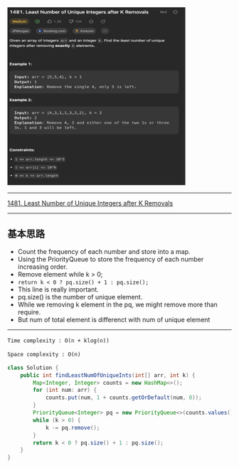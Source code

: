 <img src="2022-12-19-18-58-28.png" width="400" height="400"/>

___
[1481. Least Number of Unique Integers after K Removals](https://leetcode.com/problems/least-number-of-unique-integers-after-k-removals/description/)
___


## 基本思路
* Count the frequency of each number and store into a map.
* Using the PriorityQueue to store the frequency of each number increasing order.
* Remove element while k > 0;
* `return k < 0 ? pq.size() + 1 : pq.size();`
* This line is really important.
* pq.size() is the number of unique element.
* While we removing k element in the pq, we might remove more than require.
* But num of total element is differenct with num of unique element

___

`Time complexity : O(n + klog(n))`

`Space complexity : O(n)`
```java
class Solution {
    public int findLeastNumOfUniqueInts(int[] arr, int k) {
        Map<Integer, Integer> counts = new HashMap<>();
        for (int num: arr) {
            counts.put(num, 1 + counts.getOrDefault(num, 0));
        }
        PriorityQueue<Integer> pq = new PriorityQueue<>(counts.values());
        while (k > 0) {
            k -= pq.remove();
        }
        return k < 0 ? pq.size() + 1 : pq.size();
    }
}
```